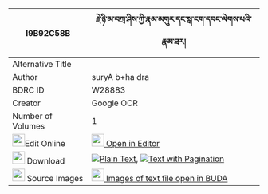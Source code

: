 |I9B92C58B|རྗེ་ཉི་མ་བཀྲ་ཤིས་ཀྱི་རྣམ་མགུར་དང་སྒ་ངག་དབང་ལེགས་པའི་རྣམ་ཐར། 
| --- | --- 
|Alternative Title |
|Author| suryA b+ha dra
|BDRC ID | W28883
|Creator | Google OCR
|Number of Volumes| 1
|<img width="25" src="https://img.icons8.com/color/25/000000/edit-property.png">Edit Online| [<img width="25" src="https://avatars.githubusercontent.com/u/45091458?s=200&v=4"> Open in Editor](http://editor.openpecha.org/I9B92C58B)
|<img width="25" src="https://img.icons8.com/fluent/48/000000/download-2.png"/>  Download | [![](https://img.icons8.com/color/20/000000/txt.png)Plain Text](https://github.com/Openpecha/I9B92C58B/releases/download/v1/je_nyima_tashi_kyi_nam_gur_dan_plain_I9B92C58B.zip), [![](https://img.icons8.com/color/20/000000/txt.png)Text with Pagination](https://github.com/Openpecha/I9B92C58B/releases/download/v1/je_nyima_tashi_kyi_nam_gur_dan_pages_I9B92C58B.zip)
|<img width="25" src="https://img.icons8.com/plasticine/100/000000/pictures-folder.png"/>  Source Images | [<img width="25" src="https://library.bdrc.io/icons/BUDA-small.svg"> Images of text file open in BUDA](https://library.bdrc.io/show/bdr:W28883)